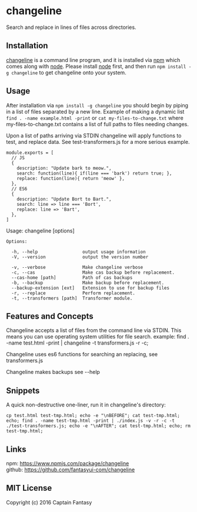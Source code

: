 # changeline
Search and replace in lines of files across directories.

## Installation
[changeline](https://www.npmjs.com/package/changeline) is a command line program, and it is installed via [npm](https://www.npmjs.com) which comes along with [node](https://nodejs.org).
Please install [node](https://nodejs.org) first, and then run ```npm install -g changeline``` to get changeline onto your system.

## Usage

After installation via ```npm install -g changeline``` you should begin by
piping in a list of files separated by a new line.
Example of making a dynamic list ```find . -name example.html -print```
or ```cat my-files-to-change.txt```
where my-files-to-change.txt contains a list of full paths to files needing changes.

Upon a list of paths arriving via STDIN changeline will apply functions to test,
and replace data. See test-transformers.js for a more serious example.

    module.exports = [
      // JS
      {
        description: "Update bark to meow.",
        search: function(line){ if(line === 'bark') return true; },
        replace: function(line){ return 'meow' },
      },
      // ES6
      {
        description: "Update Bort to Bart.",
        search: line => line === 'Bort',
        replace: line => 'Bart',
      },
    ]



Usage: changeline [options]

    Options:

      -h, --help                 output usage information
      -V, --version              output the version number

      -v, --verbose              Make changeline verbose
      -c, --cas                  Make cas backup before replacement.
      --cas-home [path]          Path of cas backups
      -b, --backup               Make backup before replacement.
      --backup-extension [ext]   Extension to use for backup files
      -r, --replace              Perform replacement.
      -t, --transformers [path]  Transformer module.


## Features and Concepts

Changeline accepts a list of files from the command line via STDIN.
This means you can use operating system utilities for file search.
example: find . -name test.html -print | changeline -t transformers.js -r -c;

Changeline uses es6 functions for searching an replacing, see transformers.js

Changeline makes backups see --help

## Snippets

A quick non-destructive one-liner, run it in changeline's directory:

```cp test.html test-tmp.html; echo -e "\nBEFORE"; cat test-tmp.html; echo; find . -name test-tmp.html -print | ./index.js -v -r -c -t ./test-transformers.js; echo -e "\nAFTER"; cat test-tmp.html; echo; rm test-tmp.html;```

## Links

npm: https://www.npmjs.com/package/changeline  
github: https://github.com/fantasyui-com/changeline

## MIT License

Copyright (c) 2016 Captain Fantasy
